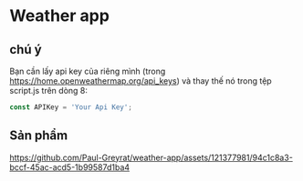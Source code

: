 # Weather app
## chú ý 
Bạn cần lấy api key của riêng mình (trong https://home.openweathermap.org/api_keys) và thay thế nó trong tệp script.js trên dòng 8:

```javascript
const APIKey = 'Your Api Key';
```
## Sản phẩm
https://github.com/Paul-Greyrat/weather-app/assets/121377981/94c1c8a3-bccf-45ac-acd5-1b99587d1ba4
